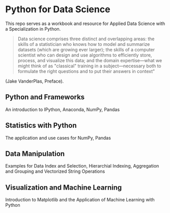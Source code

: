 # Python for Data Science
This repo serves as a workbook and resource for Applied Data Science with a Specialization in Python. 

> Data science comprises three distinct and overlapping areas: the skills of a statistician who knows how to model and summarize datasets (which are growing ever larger); the skills of a computer scientist who can design and use algorithms to efficiently store, process, and visualize this data; and the domain expertise—what we might think of as "classical" training in a subject—necessary both to formulate the right questions and to put their answers in context" 

(Jake VanderPlas, Preface). 

## Python and Frameworks 
An introduction to IPython, Anaconda, NumPy, Pandas 

## Statistics with Python
The application and use cases for NumPy, Pandas 

## Data Manipulation 
Examples for Data Index and Selection, Hierarchial Indexing, Aggregation and Grouping and Vectorized String Operations

## Visualization and Machine Learning 
Introduction to Matplotlib and the Application of Machine Learning with Python
